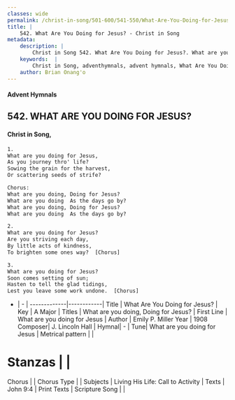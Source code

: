 ```yaml
---
classes: wide
permalink: /christ-in-song/501-600/541-550/What-Are-You-Doing-for-Jesus/
title: |
    542. What Are You Doing for Jesus? - Christ in Song
metadata:
    description: |
        Christ in Song 542. What Are You Doing for Jesus?. What are you doing for Jesus, As you journey thro' life? Sowing the grain for the harvest, Or scattering seeds of strife? Chorus: What are you doing, Doing for Jesus? What are you doing  As the days go by? What are you doing, Doing for Jesus? What are you doing  As the days go by?
    keywords:  |
        Christ in Song, adventhymnals, advent hymnals, What Are You Doing for Jesus?, What are you doing for Jesus. What are you doing, Doing for Jesus?
    author: Brian Onang'o
---
```


#### Advent Hymnals
## 542. WHAT ARE YOU DOING FOR JESUS?
####  Christ in Song,

```txt
1.
What are you doing for Jesus,
As you journey thro' life?
Sowing the grain for the harvest,
Or scattering seeds of strife?

Chorus:
What are you doing, Doing for Jesus?
What are you doing  As the days go by?
What are you doing, Doing for Jesus?
What are you doing  As the days go by?

2.
What are you doing for Jesus?
Are you striving each day,
By little acts of kindness,
To brighten some ones way?  [Chorus]

3.
What are you doing for Jesus?
Soon comes setting of sun;
Hasten to tell the glad tidings,
Lest you leave some work undone.  [Chorus]

```

- |   -  |
-------------|------------|
Title | What Are You Doing for Jesus? |
Key | A Major |
Titles | What are you doing, Doing for Jesus? |
First Line | What are you doing for Jesus |
Author | Emily P. Miller
Year | 1908
Composer| J. Lincoln Hall |
Hymnal|  - |
Tune| What are you doing for Jesus |
Metrical pattern | |
# Stanzas |  |
Chorus |  |
Chorus Type |  |
Subjects | Living His Life: Call to Activity |
Texts | John 9:4 |
Print Texts | 
Scripture Song |  |
    
